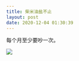 ```yaml
---
title: 柴米油盐不止
layout: post
date: 2020-12-04 01:30:39
---
```


每个月至少要吵一次。

![]({{site.cdnurl}}/assets/yinshui/images/posts/seattle-slu-raining-fall-1.JPG)  